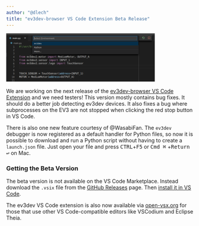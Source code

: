 ```yaml
---
author: "@dlech"
title: "ev3dev-browser VS Code Extension Beta Release"
---
```


<img
 src="/images/news/vscode-ev3dev-browser-debug-python.png"
 alt="Screenshot of ev3dev-browser VS Code extension showing debuggers for Python"
 style="width: 400px; max-width: 100%;"
 class="image-responsive pull-right"
/>

We are working on the next release of the [ev3dev-browser VS Code Extension][1]
and we need testers! This version mostly contains bug fixes. It should do a
better job detecting ev3dev devices. It also fixes a bug where subprocesses
on the EV3 are not stopped when clicking the red stop button in VS Code.

[1]: https://marketplace.visualstudio.com/items?itemName=ev3dev.ev3dev-browser

<!--more-->

There is also one new feature courtesy of @WasabiFan. The `ev3dev` debugger is
now registered as a default handler for Python files, so now it is possible to
download and run a Python script without having to create a `launch.json` file.
Just open your file and press <kbd>CTRL</kbd>+<kbd>F5</kbd> or <kbd>Cmd ⌘</kbd>
+<kbd>Return ↩</kbd> on Mac.


### Getting the Beta Version

The beta version is not available on the VS Code Marketplace. Instead download
the `.vsix` file from the [GitHub Releases][2] page. Then [install it in VS
Code][3].

[2]: https://github.com/ev3dev/vscode-ev3dev-browser/releases
[3]: https://code.visualstudio.com/docs/editor/extension-gallery#_install-from-a-vsix

The ev3dev VS Code extension is also now available via [open-vsx.org][4] for
those that use other VS Code-compatible editors like VSCodium and Eclipse Theia.

[4]: https://open-vsx.org/extension/ev3dev/ev3dev-browser
